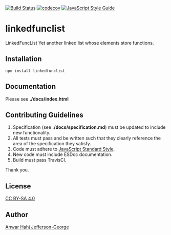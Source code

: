 [![Build Status](https://travis-ci.com/anwarhahjjeffersongeorge/linkedfunclist.svg?branch=master)](https://travis-ci.com/anwarhahjjeffersongeorge/linkedfunclist) [![codecov](https://codecov.io/gh/anwarhahjjeffersongeorge/linkedfunclist/branch/master/graph/badge.svg)](https://codecov.io/gh/anwarhahjjeffersongeorge/linkedfunclist)
[![JavaScript Style Guide](https://img.shields.io/badge/code_style-standard-brightgreen.svg)](https://standardjs.com)

# linkedfunclist

LinkedFuncList
Yet another linked list whose elements store functions.

## Installation

    npm install linkedfunclist

## Documentation

Please see **./docs/index.html**

## Contributing Guidelines
1. Specification (see **./docs/specification.md**) must be updated to include new functionality.
2. All tests must pass and be written such that they clearly reference the area of the specification they satisfy.
3. Code must adhere to [JavaScript Standard Style](https://standardjs.com).
4. New code must include ESDoc documentation.
5. Build must pass TravisCI.

Thank you.

## License
[CC BY-SA 4.0](https://creativecommons.org/licenses/by-sa/4.0/)

## Author
[Anwar Hahj Jefferson-George](https://github.com/anwarhahjjeffersongeorge)
